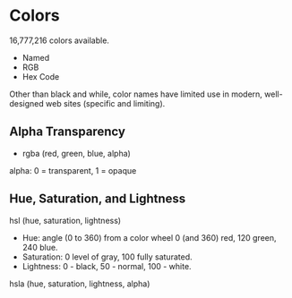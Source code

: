 # Colors

16,777,216 colors available.

* Named
* RGB
* Hex Code

Other than black and while, color names have limited use in modern, well-designed web sites (specific and limiting).

## Alpha Transparency

* rgba (red, green, blue, alpha)

alpha: 0 = transparent, 1 = opaque

## Hue, Saturation, and Lightness

hsl (hue, saturation, lightness)

* Hue: angle (0 to 360) from a color wheel 0 (and 360) red, 120 green, 240 blue.
* Saturation: 0 level of gray, 100 fully saturated.
* Lightness: 0 - black, 50 - normal, 100 - white.

hsla (hue, saturation, lightness, alpha)
